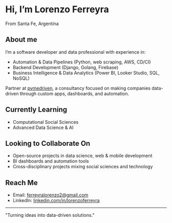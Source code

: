 # Hi, I’m Lorenzo Ferreyra  

From Santa Fe, Argentina  

## About me  
I’m a software developer and data professional with experience in:  
- Automation & Data Pipelines (Python, web scraping, AWS, CD/CI)  
- Backend Development (Django, Golang, Firebase)
- Business Intelligence & Data Analytics (Power BI, Looker Studio, SQL, NoSQL)  

Partner at [pymedriven](https://www.pymedriven.com), a consultancy focused on making companies data-driven through custom apps, dashboards, and automation.  

## Currently Learning  
- Computational Social Sciences  
- Advanced Data Science & AI  

## Looking to Collaborate On  
- Open-source projects in data science, web & mobile development  
- BI dashboards and automation tools  
- Cross-disciplinary projects mixing social sciences and technology  

## Reach Me  
- Email: ferreyralorenzo2@gmail.com  
- LinkedIn: [linkedin.com/in/lorenzoferreyra](https://www.linkedin.com/in/lorenzoferreyra/)  

---

"Turning ideas into data-driven solutions."  
